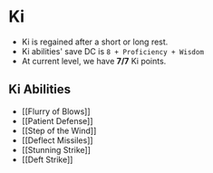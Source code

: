 # Ki

* Ki is regained after a short or long rest.
* Ki abilities' save DC is `8 + Proficiency + Wisdom`
* At current level, we have **7/7** Ki points.

## Ki Abilities

* [[Flurry of Blows]]
* [[Patient Defense]]
* [[Step of the Wind]]
* [[Deflect Missiles]]
* [[Stunning Strike]]
* [[Deft Strike]]